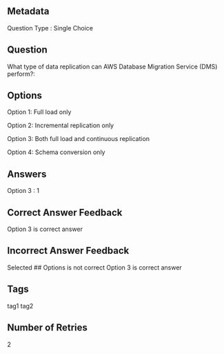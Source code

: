 ## Metadata
Question Type : Single Choice

## Question
What type of data replication can AWS Database Migration Service (DMS) perform?:
## Options
Option 1: Full load only

Option 2: Incremental replication only

Option 3: Both full load and continuous replication

Option 4: Schema conversion only

## Answers
Option 3 : 1

## Correct Answer Feedback
Option 3 is correct answer

## Incorrect Answer Feedback
Selected ## Options is not correct Option 3 is correct answer

## Tags
tag1
tag2

## Number of Retries
2